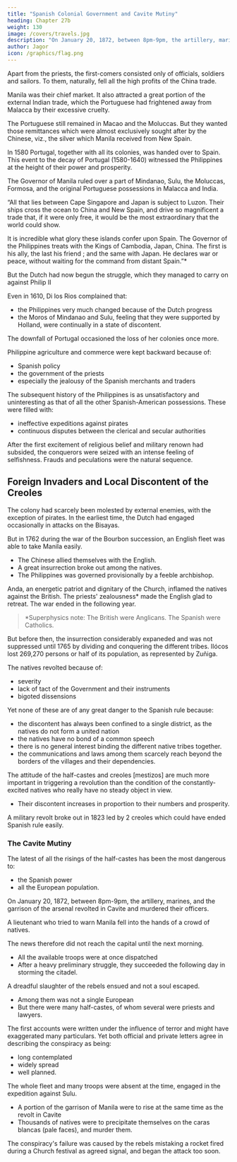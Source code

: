 ```yaml
---
title: "Spanish Colonial Government and Cavite Mutiny"
heading: Chapter 27b
weight: 130
image: /covers/travels.jpg
description: "On January 20, 1872, between 8pm-9pm, the artillery, marines, and the garrison of the arsenal revolted in Cavite and murdered their officers"
author: Jagor
icon: /graphics/flag.png
---
```



Apart from the priests, the first-comers consisted only of officials, soldiers and sailors. To them, naturally, fell all the high profits of the China trade. 

Manila was their chief market. It also attracted a great portion of the external Indian trade, which the Portuguese had frightened away from Malacca by their excessive cruelty. 

The Portuguese still remained in Macao and the Moluccas. But they wanted those remittances which were almost exclusively sought after by the Chinese, viz., the silver which Manila received from New Spain. 

In 1580 Portugal, together with all its colonies, was handed over to Spain. This event to the decay of Portugal (1580-1640) witnessed the Philippines at the height of their power and prosperity.

The Governor of Manila ruled over a part of Mindanao, Sulu, the Moluccas, Formosa, and the original Portuguese possessions in Malacca and India. 

“All that lies between Cape Singapore and Japan is subject to Luzon. Their ships cross the ocean to China and New Spain, and drive so magnificent a trade that, if it were only free, it would be the most extraordinary that the world could show. 

It is incredible what glory these islands confer upon Spain. The Governor of the Philippines treats with the Kings of Cambodia, Japan, China. The first is his ally, the last his friend ; and the same with Japan. He declares war or peace, without waiting for the command from distant Spain.”* 

But the Dutch had now begun the struggle, which they managed to carry on against Philip II

Even in 1610, Di los Rios complained that:
- the Philippines very much changed because of the Dutch progress
- the Moros of Mindanao and Sulu, feeling that they were supported by Holland, were continually in a state of discontent.

The downfall of Portugal occasioned the loss of her colonies once more. 



Philippine agriculture and commerce were kept backward because of:
- Spanish policy
- the government of the priests
- especially the jealousy of the Spanish merchants and traders

<!-- did everything that remained to be done to prevent the development of agriculture and commerce-perhaps, on the whole, fortunately for the natives. -->

The subsequent history of the Philippines is as unsatisfactory and uninteresting as that of all the other Spanish-American possessions. These were filled with:
- ineffective expeditions against pirates
- continuous disputes between the clerical and secular authorities

<!-- + Chamisso (“Observations and Views," p. 72), thanks to the translator of Zuñiga, knew that he was in duty bound to dwell at some length over this excellent history; though Zuniga's narrative is always, comparatively speaking, short and to the point. The judiciously abbreviated English translation, however, contains many miscomprehensions. -->

After the first excitement of religious belief and military renown had subsided, the conquerors <!-- minds of those who went later to these outlying possessions, consisting generally as they did of the very dregs of the nation, --> were seized with an intense feeling of selfishness. Frauds and peculations were the natural sequence. <!-- The Spanish writers are full of descriptions of the wretched state of society then existing, which it is unnecessary to repeat here. -->


## Foreign Invaders and Local Discontent of the Creoles

The colony had scarcely been molested by external enemies, with the exception of pirates. In the earliest time, the Dutch had engaged occasionally in attacks on the Bisayas. 

But in 1762 during the war of the Bourbon succession, an English fleet was able to take Manila easily. 
- The Chinese allied themselves with the English. 
- A great insurrection broke out among the natives. 
- The Philippines was governed provisionally by a feeble archbishop. <!-- , was for a time in great danger.  -->


Anda, an energetic patriot and dignitary of the Church, inflamed the natives against the British. The priests' zealousness* made the English <!-- of the priests grew to such an extent that the English, who were confined in the town, were actually  -->glad to retreat. The war ended in the following year. <!-- , the news arrived in Europe of the conclusion of peace. -->

> *Superphysics note: The British were Anglicans. The Spanish were Catholics.


But before then, the insurrection considerably expaneded and was not suppressed until 1765 by dividing and conquering the different tribes. Ilócos lost 269,270 persons or half of its population, as represented by Zuñiga.


The natives revolted because of: 
- severity
- lack of tact of the Government and their instruments
- bigoted dissensions

Yet none of these are of any great danger to the Spanish rule because:
- the discontent has always been confined to a single district, as the natives do not form a united nation
- the natives have no bond of a common speech
- there is no general interest binding the different native tribes together.
- the communications and laws among them scarcely reach beyond the borders of the villages and their dependencies.

<!-- A consideration of far more importance to the distant metropolis than the  -->

<!--  Indians, who are politically divided among themselves, and  -->

The attitude of the half-castes and creoles [mestizos] are much more important in triggering a revolution than the condition of the constantly-excited natives who really have no steady object in view.
- Their discontent increases in proportion to their numbers and prosperity. 

A military revolt broke out in 1823 led by 2 creoles which could have ended Spanish rule easily. <!--  have terminated fatally for Spain.  -->


### The Cavite Mutiny

The latest of all the risings of the half-castes has been the most dangerous to:
- the Spanish power
- all the European population.


On January 20, 1872, between 8pm-9pm, the artillery, marines, and the garrison of the arsenal revolted in Cavite and <!-- , the naval harbour of the Philippines, and --> murdered their officers. 

A lieutenant who tried to <!--  endeavoured to carry the intelligence to --> warn Manila fell into the hands of a crowd of natives.

The news therefore did not reach the capital until the next morning. 
- All the available troops were at once dispatched
- After a heavy preliminary struggle, they succeeded the following day in storming the citadel.

A dreadful slaughter of the rebels ensued and not a soul escaped. 
- Among them was not a single European
- But there were many half-castes, of whom several were priests and lawyers. 

The first accounts were written under the influence of terror and might have exaggerated many particulars. Yet both official and private letters agree in describing the conspiracy as being:
- long contemplated
- widely spread
- well planned. 

The whole fleet and many troops were absent at the time, engaged in the expedition against Sulu.
- A portion of the garrison of Manila were to rise at the same time as the revolt in Cavite
- Thousands of natives were to precipitate themselves on the caras blancas (pale faces), and murder them. 

The conspiracy's failure was caused by the rebels mistaking a rocket fired during a Church festival as agreed signal, and began the attack too soon.

<!-- Let me be permitted, in conclusion, to bring together a few observations which have been scattered through the text, touching the relations of the Philippines with foreign countries, and briefly speculate thereon. -->
